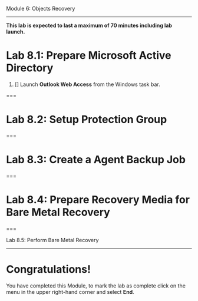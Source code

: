 Module 6: Objects Recovery

---
**This lab is expected to last a maximum of 70 minutes including lab launch.**


# Lab 8.1: Prepare Microsoft Active Directory

1. [] Launch **Outlook Web Access** from the Windows task bar.

===

# Lab 8.2: Setup Protection Group

===

# Lab 8.3: Create a Agent Backup Job

===

# Lab 8.4: Prepare Recovery Media for Bare Metal Recovery

===

Lab 8.5: Perform Bare Metal Recovery

---

# Congratulations!

You have completed this Module, to mark the lab as complete click on the menu in the upper right-hand corner and select **End**.
